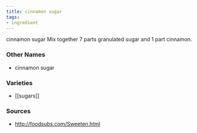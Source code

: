 ```yaml
---
title: cinnamon sugar
tags:
- ingredient
---
```

cinnamon sugar Mix together 7 parts granulated sugar and 1 part cinnamon.

### Other Names

* cinnamon sugar

### Varieties

* [[sugars]]

### Sources
* http://foodsubs.com/Sweeten.html
